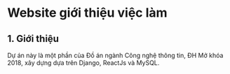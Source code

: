 # Website giới thiệu việc làm
## 1. Giới thiệu
Dự án này là một phần của Đồ án ngành Công nghệ thông tin, ĐH Mở khóa 2018, xây dựng dựa trên Django, ReactJs và MySQL.
